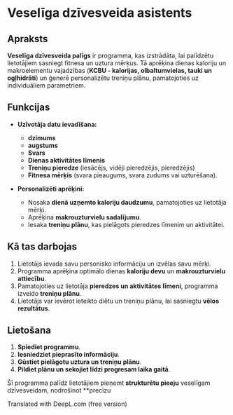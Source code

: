 # Veselīga dzīvesveida asistents

## Apraksts  
**Veselīga dzīvesveida palīgs** ir programma, kas izstrādāta, lai palīdzētu lietotājiem sasniegt fitnesa un uztura mērķus. Tā aprēķina dienas kaloriju un makroelementu vajadzības (**KCBU - kalorijas, olbaltumvielas, tauki un ogļhidrāti**) un ģenerē personalizētu treniņu plānu, pamatojoties uz individuāliem parametriem.

## Funkcijas  
- **Uzīvotāja datu ievadīšana:**  
  - **dzimums**  
  - **augstums**  
  - **Svars**  
  - **Dienas aktivitātes līmenis**  
  - **Treniņu pieredze** (iesācējs, vidēji pieredzējis, pieredzējis)  
  - **Fitnesa mērķis** (svara pieaugums, svara zudums vai uzturēšana).  

- **Personalizēti aprēķini:**  
  - Nosaka **dienā uzņemto kaloriju daudzumu**, pamatojoties uz lietotāja mērķi.  
  - Aprēķina **makrouzturvielu sadalījumu**.  
  - Iesaka **treniņu plānu**, kas pielāgots pieredzes līmenim un aktivitātei.  

## Kā tas darbojas  
1. Lietotājs ievada savu personisko informāciju un izvēlas savu mērķi.  
2. Programma aprēķina optimālo dienas **kaloriju devu** un **makrouzturvielu attiecību**.  
3. Pamatojoties uz lietotāja **pieredzes un aktivitātes līmeni**, programma izveido **treniņu plānu**.  
4. Lietotājs var ievērot ieteikto diētu un treniņu plānu, lai sasniegtu **vēlos rezultātus**.  

## Lietošana  
1. **Spiediet programmu**.  
2. **Iesniedziet pieprasīto informāciju**.  
3. **Gūstiet pielāgotu uztura un treniņu plānu**.  
4. **Pildiet plānu un sekojiet līdzi progresam laika gaitā**.  

Šī programma palīdz lietotājiem pieņemt **strukturētu pieeju** veselīgam dzīvesveidam, nodrošinot **precīzu

Translated with DeepL.com (free version)
